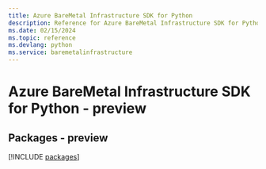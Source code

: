 ```yaml
---
title: Azure BareMetal Infrastructure SDK for Python
description: Reference for Azure BareMetal Infrastructure SDK for Python
ms.date: 02/15/2024
ms.topic: reference
ms.devlang: python
ms.service: baremetalinfrastructure
---
```

# Azure BareMetal Infrastructure SDK for Python - preview
## Packages - preview
[!INCLUDE [packages](baremetal-infrastructure-index.md)]